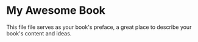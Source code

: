 
# My Awesome Book

This file file serves as your book's preface, a great place to describe your book's content and ideas.



